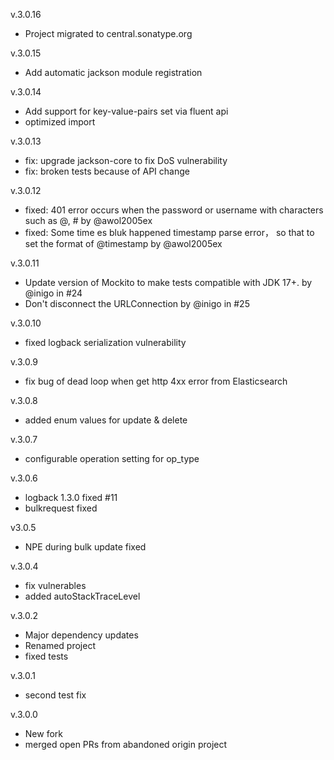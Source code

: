 v.3.0.16
* Project migrated to central.sonatype.org

v.3.0.15
 * Add automatic jackson module registration

v.3.0.14
 * Add support for key-value-pairs set via fluent api
 * optimized import

v.3.0.13
 * fix: upgrade jackson-core to fix DoS vulnerability
 * fix: broken tests because of API change

v.3.0.12
 * fixed: 401 error occurs when  the password or username with characters such as @, # by @awol2005ex
 * fixed: Some time es bluk happened timestamp parse error， so that to set the format of @timestamp by @awol2005ex

v.3.0.11
 * Update version of Mockito to make tests compatible with JDK 17+. by @inigo in #24
 * Don't disconnect the URLConnection by @inigo in #25

v.3.0.10
 * fixed logback serialization vulnerability

v.3.0.9
 * fix bug of dead loop when get http 4xx error from Elasticsearch

v.3.0.8
 * added enum values for update & delete

v.3.0.7
 * configurable operation setting for op_type

v.3.0.6
 * logback 1.3.0 fixed #11
 * bulkrequest fixed

v3.0.5
 * NPE during bulk update fixed

v.3.0.4
 * fix vulnerables
 * added autoStackTraceLevel

v.3.0.2
 * Major dependency updates
 * Renamed project
 * fixed tests

v.3.0.1
 * second test fix

v.3.0.0
 * New fork
 * merged open PRs from abandoned origin project

